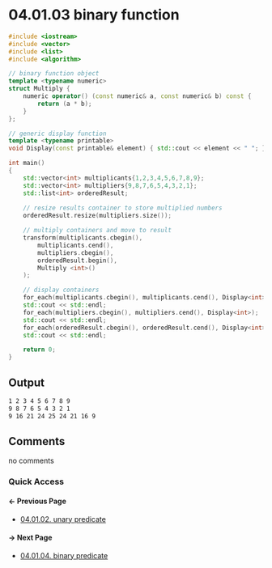 # 04.01.03 binary function

```cxx
#include <iostream>
#include <vector>
#include <list>
#include <algorithm>

// binary function object
template <typename numeric>
struct Multiply {
    numeric operator() (const numeric& a, const numeric& b) const {
        return (a * b);
    }
};

// generic display function
template <typename printable>
void Display(const printable& element) { std::cout << element << " "; }

int main()
{
    std::vector<int> multiplicants{1,2,3,4,5,6,7,8,9};
    std::vector<int> multipliers{9,8,7,6,5,4,3,2,1};
    std::list<int> orderedResult;
    
    // resize results container to store multiplied numbers
    orderedResult.resize(multipliers.size());

    // multiply containers and move to result
    transform(multiplicants.cbegin(),
        multiplicants.cend(),
        multipliers.cbegin(),
        orderedResult.begin(),
        Multiply <int>()
    );

    // display containers
    for_each(multiplicants.cbegin(), multiplicants.cend(), Display<int>);
    std::cout << std::endl;
    for_each(multipliers.cbegin(), multipliers.cend(), Display<int>);
    std::cout << std::endl;
    for_each(orderedResult.cbegin(), orderedResult.cend(), Display<int>);
    std::cout << std::endl;

    return 0;
}

```

## Output

```txt
1 2 3 4 5 6 7 8 9 
9 8 7 6 5 4 3 2 1 
9 16 21 24 25 24 21 16 9 
```

## Comments

no comments

### Quick Access

<div class="previous_page pagination">

#### &#8592; Previous Page

* [04.01.02. unary predicate](./../../04.more_stl/01.function_object/02.unary_predicate.md)

</div>
<div class="next_page pagination">

#### &#8594; Next Page

* [04.01.04. binary predicate](./../../04.more_stl/01.function_object/04.binary_predicate.md)

</div>
